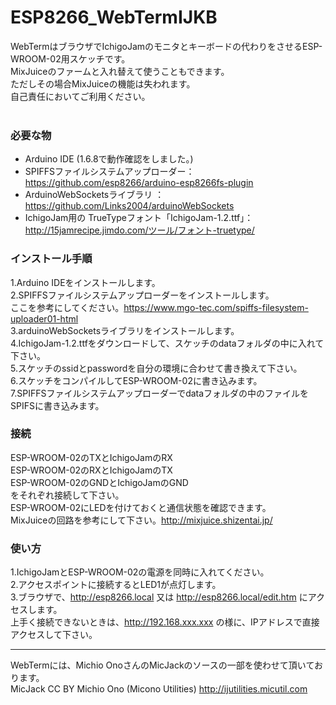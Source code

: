 # ESP8266_WebTermIJKB
WebTermはブラウザでIchigoJamのモニタとキーボードの代わりをさせるESP-WROOM-02用スケッチです。 <br>
MixJuiceのファームと入れ替えて使うこともできます。<br>
ただしその場合MixJuiceの機能は失われます。<br>
自己責任においてご利用ください。 <br>
<br>
### 必要な物 ###
* Arduino IDE (1.6.8で動作確認をしました。)<br>
* SPIFFSファイルシステムアップローダー：<https://github.com/esp8266/arduino-esp8266fs-plugin><br>
* ArduinoWebSocketsライブラリ ：<https://github.com/Links2004/arduinoWebSockets><br>
* IchigoJam用の TrueTypeフォント「IchigoJam-1.2.ttf」：<http://15jamrecipe.jimdo.com/ツール/フォント-truetype/><br>


### インストール手順 ###
 1.Arduino IDEをインストールします。<br>
 2.SPIFFSファイルシステムアップローダーをインストールします。<br>
ここを参考にしてください。<https://www.mgo-tec.com/spiffs-filesystem-uploader01-html><br>
 3.arduinoWebSocketsライブラリをインストールします。<br>
 4.IchigoJam-1.2.ttfをダウンロードして、スケッチのdataフォルダの中に入れて下さい。<br>
 5.スケッチのssidとpasswordを自分の環境に合わせて書き換えて下さい。<br>
 6.スケッチをコンパイルしてESP-WROOM-02に書き込みます。<br>
 7.SPIFFSファイルシステムアップローダーでdataフォルダの中のファイルをSPIFSに書き込みます。<br>



### 接続 ###
ESP-WROOM-02のTXとIchigoJamのRX <br>
ESP-WROOM-02のRXとIchigoJamのTX <br>
ESP-WROOM-02のGNDとIchigoJamのGND <br>
をそれぞれ接続して下さい。 <br>
ESP-WROOM-02にLEDを付けておくと通信状態を確認できます。<br>
MixJuiceの回路を参考にして下さい。<http://mixjuice.shizentai.jp/><br>


### 使い方 ###
 1.IchigoJamとESP-WROOM-02の電源を同時に入れてください。<br>
 2.アクセスポイントに接続するとLED1が点灯します。<br>
 3.ブラウザで、http://esp8266.local 又は http://esp8266.local/edit.htm にアクセスします。<br>
 上手く接続できないときは、http://192.168.xxx.xxx の様に、IPアドレスで直接アクセスして下さい。<br>


---
WebTermには、Michio OnoさんのMicJackのソースの一部を使わせて頂いております。<br>
MicJack CC BY Michio Ono (Micono Utilities) <http://ijutilities.micutil.com>


